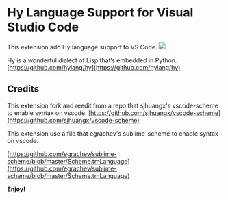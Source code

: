 # Hy Language Support for Visual Studio Code

This extension add Hy language support to VS Code.
![](https://raw.githubusercontent.com/xuqinghan/vscode-hy/master/images/syntax_hy.PNG)

Hy is a wonderful dialect of Lisp that’s embedded in Python.
[https://github.com/hylang/hy](https://github.com/hylang/hy)

## Credits

This extension fork and reedit from a repo that sjhuangx's vscode-scheme to enable syntax on vscode.
[https://github.com/sjhuangx/vscode-scheme](https://github.com/sjhuangx/vscode-scheme)

This extension use a file that egrachev's sublime-scheme to enable syntax on vscode.

[https://github.com/egrachev/sublime-scheme/blob/master/Scheme.tmLanguage](https://github.com/egrachev/sublime-scheme/blob/master/Scheme.tmLanguage)

**Enjoy!**
